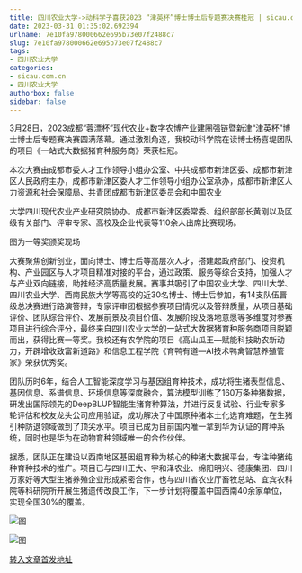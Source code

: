 ```yaml
---
title: 四川农业大学->动科学子喜获2023 “津英杯”博士博士后专题赛决赛桂冠 | sicau.com.cn
date: 2023-03-31 01:35:02.692394
urlname: 7e10fa978000662e695b73e07f2488c7
slug: 7e10fa978000662e695b73e07f2488c7
tags: 
- 四川农业大学
categories:
- sicau.com.cn
- 四川农业大学
authorbox: false
sidebar: false
---
```

3月28日，2023成都“蓉漂杯”现代农业+数字农博产业建圈强链暨新津“津英杯”博士博士后专题赛决赛圆满落幕。通过激烈角逐，我校动科学院在读博士杨喜堤团队的项目《一站式大数据猪育种服务商》荣获桂冠。

本次大赛由成都市委人才工作领导小组办公室、中共成都市新津区委、成都市新津区人民政府主办，成都市新津区委人才工作领导小组办公室承办，成都市新津区人力资源和社会保障局、共青团成都市新津区委员会和中国农业
<!--more-->
大学四川现代农业产业研究院协办。成都市新津区委常委、组织部部长黄刚以及区级有关部门、评审专家、高校及企业代表等110余人出席比赛现场。

图为一等奖颁奖现场

大赛聚焦创新创业，面向博士、博士后等高层次人才，搭建起政府部门、投资机构、产业园区与人才项目精准对接的平台，通过政策、服务等综合支持，加强人才与产业双向链接，助推经济高质量发展。赛事共吸引了中国农业大学、四川大学、四川农业大学、西南民族大学等高校的近30名博士、博士后参加，有14支队伍晋级总决赛进行路演答辩，专家评审团根据参赛项目情况以及答辩质量，从项目基础评价、团队综合评价、发展前景及项目价值、发展阶段及落地意愿等多维度对参赛项目进行综合评分，最终来自四川农业大学的一站式大数据猪育种服务商项目脱颖而出，获得比赛一等奖。我校还有农学院的项目《高山瓜王—赋能科技助农新动力，开辟增收致富新道路》和信息工程学院《育鸭有道—AI技术鸭禽智慧养殖管家》荣获优秀奖。

团队历时6年，结合人工智能深度学习与基因组育种技术，成功将生猪表型信息、基因信息、系谱信息、环境信息等深度融合，算法模型训练了160万条种猪数据，研发出国际领先的DeepBLUP智能生猪育种算法，并进行反复试验、行业专家多轮评估和校友龙头公司应用验证，成功解决了中国原种猪本土化选育难题，在生猪引种防退领域做到了顶尖水平。项目已成为目前国内唯一拿到华为认证的育种系统，同时也是华为在动物育种领域唯一的合作伙伴。

据悉，团队正在建设以西南地区基因组育种为核心的种猪大数据平台，专注种猪纯种育种技术的推广。项目已与四川正大、宇和泽农业、绵阳明兴、德康集团、四川万家好等大型生猪养殖企业形成紧密合作，也与四川省农业厅畜牧总站、宜宾农科院等科研院所开展生猪遗传改良工作，下一步计划将覆盖中国西南40余家单位，实现全国30%的覆盖。

![图](https://news.sicau.edu.cn/__local/A/A7/C8/4DA89F2E25D0CEEB597CD3F0790_9714525B_AFE67.png)

![图](https://news.sicau.edu.cn/__local/B/5E/95/D148CCFC5049076BD0A9868E73A_D4E3FF35_10DE6F.png)

[转入文章首发地址](https://news.sicau.edu.cn/info/1078/71621.htm)